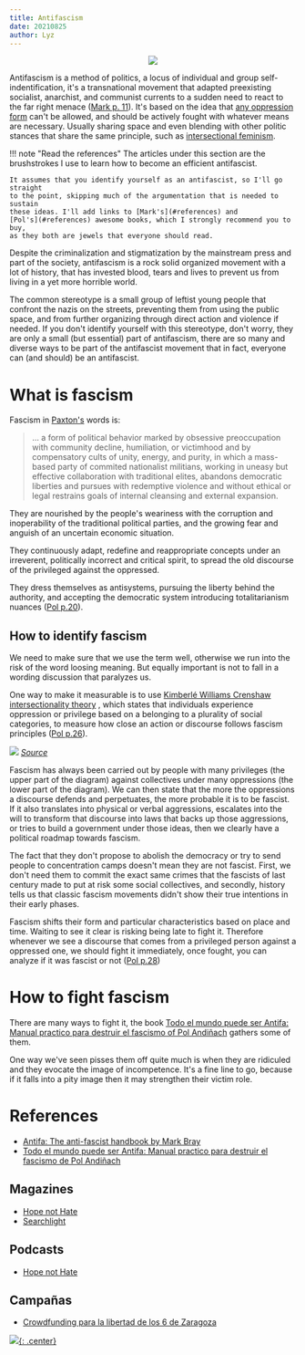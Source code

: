 ```yaml
---
title: Antifascism
date: 20210825
author: Lyz
---
```


<p align="center">
    <img src="/blue-book/img/antifa.jpeg">
</p>

Antifascism is a method of politics, a locus of individual and group
self-indentification, it's a transnational movement that adapted preexisting
socialist, anarchist, and communist currents to a sudden need to react to the
far right menace ([Mark p. 11](#references)). It's based on the idea that [any
oppression form](#how-to-identify-fascism) can't be allowed, and should be
actively fought with whatever means are necessary. Usually sharing space and
even blending with other politic stances that share the same principle, such as
[intersectional feminism](https://en.wikipedia.org/wiki/Intersectionality).

!!! note "Read the references"
    The articles under this section are the brushstrokes I use to learn how to
    become an efficient antifascist.

    It assumes that you identify yourself as an antifascist, so I'll go straight
    to the point, skipping much of the argumentation that is needed to sustain
    these ideas. I'll add links to [Mark's](#references) and
    [Pol's](#references) awesome books, which I strongly recommend you to buy,
    as they both are jewels that everyone should read.

Despite the criminalization and stigmatization by the mainstream press and part
of the society, antifascism is a rock solid organized movement with a lot of
history, that has invested blood, tears and lives to prevent us from living in
a yet more horrible world.

The common stereotype is a small group of leftist young people that confront the
nazis on the streets, preventing them from using the public space, and from
further organizing through direct action and violence if needed. If you don't
identify yourself with this stereotype, don't worry, they are only a small (but
essential) part of antifascism, there are so many and diverse ways to be part of
the antifascist movement that in fact, everyone can (and should) be an
antifascist.

# What is fascism

Fascism in [Paxton's](https://en.wikipedia.org/wiki/Robert_Paxton)
words is:

> ... a form of political behavior marked by obsessive preoccupation with
> community decline, humiliation, or victimhood and by compensatory cults of
> unity, energy, and purity, in which a mass-based party of commited nationalist
> militians, working in uneasy but effective collaboration with traditional
> elites, abandons democratic liberties and pursues with redemptive violence and
> without ethical or legal restrains goals of internal cleansing and external
> expansion.

They are nourished by the people's weariness with the corruption and
inoperability of the traditional political parties, and the growing fear and
anguish of an uncertain economic situation.

They continuously adapt, redefine and reappropriate concepts under an
irreverent, politically incorrect and critical spirit, to spread the old
discourse of the privileged against the oppressed.

They dress themselves as antisystems, pursuing the liberty behind the authority,
and accepting the democratic system introducing totalitarianism nuances ([Pol
p.20](#references)).

## How to identify fascism

We need to make sure that we use the term well, otherwise we run into the risk
of the word loosing meaning. But equally important is not to fall in
a wording discussion that paralyzes us.

One way to make it measurable is to use [Kimberlé Williams
Crenshaw](https://en.wikipedia.org/wiki/Kimberl%C3%A9_Williams_Crenshaw)
[intersectionality theory](https://en.wikipedia.org/wiki/Intersectionality)
, which states that individuals experience oppression or privilege based on a belonging
to a plurality of social categories, to measure how close an action or discourse
follows fascism principles ([Pol p.26](#references)).

![ ](axes_of_privilege.png)
[*Source*](http://sjwiki.org/wiki/Intersectionality)

Fascism has always been carried out by people with many privileges (the upper
part of the diagram) against collectives under many oppressions (the lower part
of the diagram). We can then state that the more the oppressions a discourse
defends and perpetuates, the more probable it is to be fascist. If it also
translates into physical or verbal aggressions, escalates into the will to
transform that discourse into laws that backs up those aggressions, or
tries to build a government under those ideas, then we clearly have a political
roadmap towards fascism.

The fact that they don't propose to abolish the democracy or try to send people to
concentration camps doesn't mean they are not fascist. First, we don't need them
to commit the exact same crimes that the fascists of last century made to put at
risk some social collectives, and secondly, history tells us that classic fascism
movements didn't show their true intentions in their early phases.

Fascism shifts their form and particular characteristics based on place and
time. Waiting to see it clear is risking being late to fight it. Therefore
whenever we see a discourse that comes from a privileged person against
a oppressed one, we should fight it immediately, once fought, you can analyze if
it was fascist or not ([Pol p.28](#references))

# How to fight fascism

There are many ways to fight it, the book [Todo el mundo puede ser Antifa:
Manual practico para destruir el fascismo of Pol
Andiñach](https://www.txalaparta.eus/es/libros/todo-el-mundo-puede-ser-antifa)
gathers some of them.

One way we've seen pisses them off quite much is when they are ridiculed and
they evocate the image of incompetence. It's a fine line to go, because if it
falls into a pity image then it may strengthen their victim role.

# References

* [Antifa: The anti-fascist handbook by Mark Bray](https://www.mhpbooks.com/books/antifa/)
* [Todo el mundo puede ser Antifa: Manual practico para destruir el fascismo de Pol
    Andiñach](https://www.txalaparta.eus/es/libros/todo-el-mundo-puede-ser-antifa)

## Magazines

* [Hope not Hate](https://hopenothate.org.uk)
* [Searchlight](https://www.searchlightmagazine.com/)

## Podcasts

* [Hope not Hate](https://hopenothate.org.uk/research/podcast/)

## Campañas 
- [Crowdfunding para la libertad de los 6 de Zaragoza](https://www.goteo.org/project/libertad-6-de-zaragoza)

[![](not-by-ai.svg){: .center}](https://notbyai.fyi)
